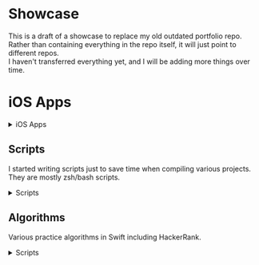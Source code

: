 # Showcase
This is a draft of a showcase to replace my old outdated portfolio repo. <br>
Rather than containing everything in the repo itself, it will just point to different repos. <br>
I haven't transferred everything yet, and I will be adding more things over time.

# iOS Apps

<details>
  <summary>iOS Apps</summary>
  
- [Sajeon Dictionary](https://github.com/shinra-electric/Sajeon): A Korean->English dictionary
- [searchOS](https://github.com/shinra-electric/searchOS): Provides information about all macOS releases
</details>

## Scripts
I started writing scripts just to save time when compiling various projects.<br>
They are mostly zsh/bash scripts.

<details>
  <summary>Scripts</summary>
  
- [RPCS3-Arm](https://github.com/shinra-electric/Arm-Build-Script-for-RPCS3)
- [Format Conversion Scripts](https://github.com/shinra-electric/Conversion-Scripts)
</details>

## Algorithms
Various practice algorithms in Swift including HackerRank.

<details>
  <summary>Scripts</summary>
  
- [HackerRank](https://github.com/shinra-electric/HackerRank)
</details>
